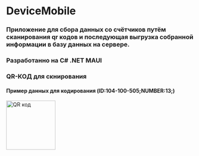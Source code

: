 # DeviceMobile
### Приложение для сбора данных со счётчиков путём сканирования qr кодов и последующая выгрузка собранной информации в базу данных на сервере. 
### Разработанно на C# .NET MAUI

### QR-КОД для скнирования
#### Пример данных для кодирования (ID:104-100-505;NUMBER:13;)  
<a href="http://qrcoder.ru" target="_blank"><img src="http://qrcoder.ru/code/?ID%3A104-100-505%3BNUMBER%3A13%3B&4&0" width="132" height="132" border="0" title="QR код"></a>
